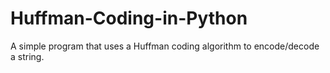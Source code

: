 # Huffman-Coding-in-Python
A simple program that uses a Huffman coding algorithm to encode/decode a string.
